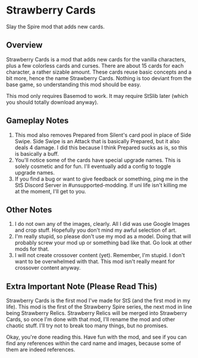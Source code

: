 # Strawberry Cards
Slay the Spire mod that adds new cards.

## Overview
Strawberry Cards is a mod that adds new cards for the vanilla characters, plus a few colorless cards and curses. There are about 15 cards for each character, a rather sizable amount. These cards reuse basic concepts and a bit more, hence the name Strawberry Cards. Nothing is too deviant from the base game, so understanding this mod should be easy.

This mod only requires Basemod to work. It may require StSlib later (which you should totally download anyway).

## Gameplay Notes
1. This mod also removes Prepared from Silent's card pool in place of Side Swipe. Side Swipe is an Attack that is basically Prepared, but it also deals 4 damage. I did this because I think Prepared sucks as is, so this is basically a buff.
2. You'll notice some of the cards have special upgrade names. This is solely cosmetic and for fun. I'll eventually add a config to toggle upgrade names.
3. If you find a bug or want to give feedback or something, ping me in the StS Discord Server in #unsupported-modding. If uni life isn't killing me at the moment, I'll get to you.

## Other Notes
1. I do not own any of the images, clearly. All I did was use Google Images and crop stuff. Hopefully you don't mind my awful selection of art.
2. I'm really stupid, so please don't use my mod as a model. Doing that will probably screw your mod up or something bad like that. Go look at other mods for that.
3. I will not create crossover content (yet). Remember, I'm stupid. I don't want to be overwhelmed with that. This mod isn't really meant for crossover content anyway.

## Extra Important Note (Please Read This)
Strawberry Cards is the first mod I've made for StS (and the first mod in my life). This mod is the first of the Strawberry Spire series, the next mod in line being Strawberry Relics. Strawberry Relics will be merged into Strawberry Cards, so once I'm done with that mod, I'll rename the mod and other chaotic stuff. I'll try not to break too many things, but no promises.

Okay, you're done reading this. Have fun with the mod, and see if you can find any references within the card name and images, because some of them are indeed references.